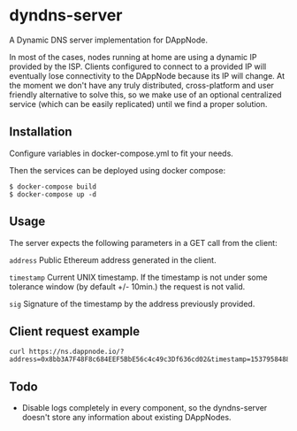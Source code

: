 # dyndns-server

A Dynamic DNS server implementation for DAppNode.

In most of the cases, nodes running at home are using a dynamic IP provided by the ISP. Clients configured to connect to a provided IP will eventually lose connectivity to the DAppNode because its IP will change. At the moment we don't have any truly distributed, cross-platform and user friendly alternative to solve this, so we make use of an optional centralized service (which can be easily replicated) until we find a proper solution.

## Installation

Configure variables in docker-compose.yml to fit your needs.

Then the services can be deployed using docker compose:

```
$ docker-compose build
$ docker-compose up -d
```

## Usage

The server expects the following parameters in a GET call from the client:

`address` Public Ethereum address generated in the client.

`timestamp` Current UNIX timestamp. If the timestamp is not under some tolerance window (by default +/- 10min.) the request is not valid.

`sig` Signature of the timestamp by the address previously provided.

## Client request example

```
curl https://ns.dappnode.io/?address=0x8bb3A7F48F8c684EEF5BbE56c4c49c3Df636cd02&timestamp=1537958488&sig=0x97e9c5bfb4e46f73b0ef570a69f5fb39c6576b456506f4015bd0b64a4cd62a6b7a5278cbd3e070c4ce3177a8fbbe72801680b10c1384a6dcc8c369ec3f6ceeb31b
```

## Todo

* Disable logs completely in every component, so the dyndns-server doesn't store any information about existing DAppNodes.
